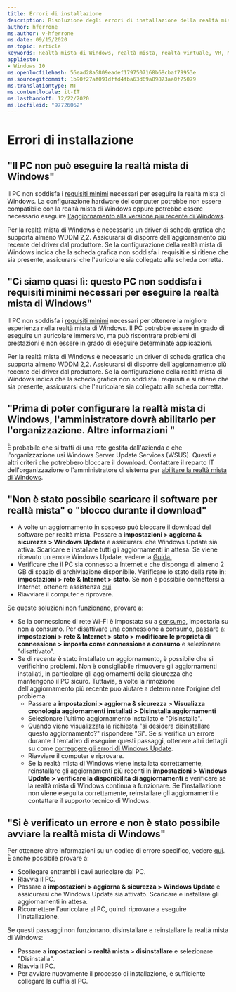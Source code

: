 ```yaml
---
title: Errori di installazione
description: Risoluzione degli errori di installazione della realtà mista di Windows avanzata che va oltre la documentazione del supporto clienti standard.
author: hferrone
ms.author: v-hferrone
ms.date: 09/15/2020
ms.topic: article
keywords: Realtà mista di Windows, realtà mista, realtà virtuale, VR, MR, risoluzione dei problemi, errori, guida, supporto tecnico, installazione
appliesto:
- Windows 10
ms.openlocfilehash: 56ead28a5809eadef1797507168b68cbaf79953e
ms.sourcegitcommit: 1b90f27af091dffd4fba63d69a89873aa0f75079
ms.translationtype: MT
ms.contentlocale: it-IT
ms.lasthandoff: 12/22/2020
ms.locfileid: "97726062"
---
```

# <a name="installation-errors"></a>Errori di installazione

## <a name="your-pc-cant-run-windows-mixed-reality"></a>"Il PC non può eseguire la realtà mista di Windows"

Il PC non soddisfa i [requisiti minimi](https://support.microsoft.com/help/4039260/windows-10-mixed-reality-pc-hardware-guidelines) necessari per eseguire la realtà mista di Windows. La configurazione hardware del computer potrebbe non essere compatibile con la realtà mista di Windows oppure potrebbe essere necessario eseguire [l'aggiornamento alla versione più recente di Windows](https://support.microsoft.com/help/12373/windows-update-faq). 

Per la realtà mista di Windows è necessario un driver di scheda grafica che supporta almeno WDDM 2,2. Assicurarsi di disporre dell'aggiornamento più recente del driver dal produttore. Se la configurazione della realtà mista di Windows indica che la scheda grafica non soddisfa i requisiti e si ritiene che sia presente, assicurarsi che l'auricolare sia collegato alla scheda corretta.

## <a name="youre-nearly-therethis-pc-doesnt-meet-the-minimum-requirements-needed-to-run-windows-mixed-reality"></a>"Ci siamo quasi lì: questo PC non soddisfa i requisiti minimi necessari per eseguire la realtà mista di Windows"

Il PC non soddisfa i [requisiti minimi](https://support.microsoft.com/help/4039260/windows-10-mixed-reality-pc-hardware-guidelines) necessari per ottenere la migliore esperienza nella realtà mista di Windows. Il PC potrebbe essere in grado di eseguire un auricolare immersivo, ma può riscontrare problemi di prestazioni e non essere in grado di eseguire determinate applicazioni.

Per la realtà mista di Windows è necessario un driver di scheda grafica che supporta almeno WDDM 2,2. Assicurarsi di disporre dell'aggiornamento più recente del driver dal produttore. Se la configurazione della realtà mista di Windows indica che la scheda grafica non soddisfa i requisiti e si ritiene che sia presente, assicurarsi che l'auricolare sia collegato alla scheda corretta.

## <a name="before-we-can-set-up-windows-mixed-reality-your-administrator-will-need-to-enable-it-for-your-organization-learn-more"></a>"Prima di poter configurare la realtà mista di Windows, l'amministratore dovrà abilitarlo per l'organizzazione. Altre informazioni "

È probabile che si tratti di una rete gestita dall'azienda e che l'organizzazione usi Windows Server Update Services (WSUS). Questi e altri criteri che potrebbero bloccare il download. Contattare il reparto IT dell'organizzazione o l'amministratore di sistema per [abilitare la realtà mista di Windows](https://docs.microsoft.com/windows/application-management/manage-windows-mixed-reality#enable).

## <a name="we-couldnt-download-the-mixed-reality-software-or-hang-tight-while-we-do-some-downloading"></a>"Non è stato possibile scaricare il software per realtà mista" o "blocco durante il download"

* A volte un aggiornamento in sospeso può bloccare il download del software per realtà mista. Passare a **impostazioni > aggiorna & sicurezza > Windows Update** e assicurarsi che Windows Update sia attiva. Scaricare e installare tutti gli aggiornamenti in attesa. Se viene ricevuto un errore Windows Update, vedere la [Guida.](https://support.microsoft.com/help/10164/fix-windows-update-errors)
* Verificare che il PC sia connesso a Internet e che disponga di almeno 2 GB di spazio di archiviazione disponibile. Verificare lo stato della rete in: **impostazioni > rete & Internet > stato**. Se non è possibile connettersi a Internet, ottenere assistenza [qui](https://support.microsoft.com/help/10741/windows-10-fix-network-connection-issues).  
* Riavviare il computer e riprovare. 

Se queste soluzioni non funzionano, provare a:
* Se la connessione di rete Wi-Fi è impostata su a [consumo](https://support.microsoft.com//help/17452/windows-metered-internet-connections-faq), impostarla su non a consumo. Per disattivare una connessione a consumo, passare a: **impostazioni > rete & Internet > stato > modificare le proprietà di connessione > imposta come connessione a consumo** e selezionare "disattivato".  
* Se di recente è stato installato un aggiornamento, è possibile che si verifichino problemi. Non è consigliabile rimuovere gli aggiornamenti installati, in particolare gli aggiornamenti della sicurezza che mantengono il PC sicuro. Tuttavia, a volte la rimozione dell'aggiornamento più recente può aiutare a determinare l'origine del problema: 
    * Passare a **impostazioni > aggiorna & sicurezza > Visualizza cronologia aggiornamenti installati > Disinstalla aggiornamenti**
    * Selezionare l'ultimo aggiornamento installato e "Disinstalla".
    * Quando viene visualizzata la richiesta "si desidera disinstallare questo aggiornamento?" rispondere "Sì". Se si verifica un errore durante il tentativo di eseguire questi passaggi, ottenere altri dettagli su come [correggere gli errori di Windows Update](https://support.microsoft.com//help/10164/fix-windows-update-errors). 
    * Riavviare il computer e riprovare. 
    * Se la realtà mista di Windows viene installata correttamente, reinstallare gli aggiornamenti più recenti in **impostazioni > Windows Update > verificare la disponibilità di aggiornamenti** e verificare se la realtà mista di Windows continua a funzionare. Se l'installazione non viene eseguita correttamente, reinstallare gli aggiornamenti e contattare il supporto tecnico di Windows. 

## <a name="something-went-wrong-and-we-couldnt-start-windows-mixed-reality"></a>"Si è verificato un errore e non è stato possibile avviare la realtà mista di Windows"
Per ottenere altre informazioni su un codice di errore specifico, vedere [qui](error-codes.md). È anche possibile provare a:

* Scollegare entrambi i cavi auricolare dal PC.
* Riavvia il PC.
* Passare a **impostazioni > aggiorna & sicurezza > Windows Update** e assicurarsi che Windows Update sia attivato. Scaricare e installare gli aggiornamenti in attesa.
* Riconnettere l'auricolare al PC, quindi riprovare a eseguire l'installazione.

Se questi passaggi non funzionano, disinstallare e reinstallare la realtà mista di Windows:
* Passare a **impostazioni > realtà mista > disinstallare** e selezionare "Disinstalla". 
* Riavvia il PC. 
* Per avviare nuovamente il processo di installazione, è sufficiente collegare la cuffia al PC.
